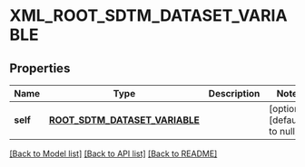 # XML_ROOT_SDTM_DATASET_VARIABLE

## Properties
Name | Type | Description | Notes
------------ | ------------- | ------------- | -------------
**self** | [**ROOT_SDTM_DATASET_VARIABLE**](RootSdtmDatasetVariable.md) |  | [optional] [default to null]

[[Back to Model list]](../README.md#documentation-for-models) [[Back to API list]](../README.md#documentation-for-api-endpoints) [[Back to README]](../README.md)


